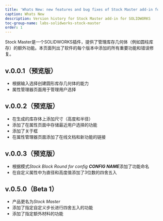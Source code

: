 ```yaml
---
title: 'Whats New: new features and bug fixes of Stock Master add-in for SOLIDWORKS'
caption: Whats New
description: Version history for Stock Master add-in for SOLIDWORKS
toc-group-name: labs-solidworks-stock-master
order: 1
---
```

Stock Master是一个SOLIDWORKS插件，提供了管理库存几何体（例如圆柱库存）的额外功能。本页面列出了软件的每个版本中添加的所有重要功能和错误修复。

## v.0.0.1（预览版）
* 根据输入选择创建圆形库存几何体的能力
* 属性管理器页面用于管理用户选择

## v.0.0.2（预览版）
* 在生成的库存体上添加尺寸（高度和半径）
* 添加了在属性页面中存储最近用户选择的功能
* 添加了关于框
* 在属性管理器页面添加了在线文档和新功能的链接

## v.0.0.3（预览版）
* 根据模式*Stock Block Round for config **CONFIG NAME***添加了功能命名
* 在自定义属性中为直径和高度值添加了3位数的四舍五入

## v.0.5.0（Beta 1）
* 产品更名为*Stock Master*
* 添加了指定自定义步长进行四舍五入的功能
* 添加了指定额外材料的功能